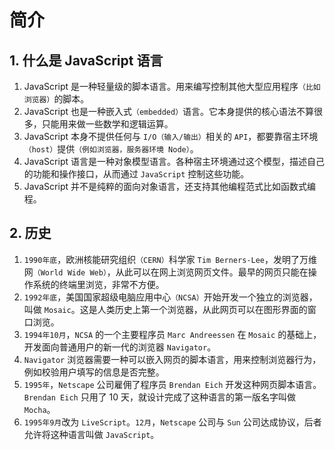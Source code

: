 # 简介

## 1. 什么是 JavaScript 语言

1. JavaScript 是一种轻量级的脚本语言。用来编写控制其他大型应用程序`（比如浏览器）`的脚本。
2. JavaScript 也是一种嵌入式`（embedded）`语言。它本身提供的核心语法不算很多，只能用来做一些数学和逻辑运算。
3. JavaScript 本身不提供任何与 `I/O（输入/输出）`相关的 `API`，都要靠宿主环境`（host）`提供`（例如浏览器，服务器环境 Node）`。
4. JavaScript 语言是一种对象模型语言。各种宿主环境通过这个模型，描述自己的功能和操作接口，从而通过 `JavaScript` 控制这些功能。
5. JavaScript 并不是纯粹的面向对象语言，还支持其他编程范式比如函数式编程。

## 2. 历史

1. `1990年底`，欧洲核能研究组织`（CERN）`科学家 `Tim Berners-Lee`，发明了万维网`（World Wide Web）`，从此可以在网上浏览网页文件。最早的网页只能在操作系统的终端里浏览，非常不方便。
2. `1992年底`，美国国家超级电脑应用中心`（NCSA）`开始开发一个独立的浏览器，叫做 `Mosaic`。这是人类历史上第一个浏览器，从此网页可以在图形界面的窗口浏览。
3. `1994年10月`，`NCSA` 的一个主要程序员 `Marc Andreessen` 在 `Mosaic` 的基础上，开发面向普通用户的新一代的浏览器 `Navigator`。
4. `Navigator` 浏览器需要一种可以嵌入网页的脚本语言，用来控制浏览器行为，例如校验用户填写的信息是否完整。
5. `1995年`，`Netscape` 公司雇佣了程序员 `Brendan Eich` 开发这种网页脚本语言。`Brendan Eich` 只用了 10 天，就设计完成了这种语言的第一版名字叫做 `Mocha`。
6. `1995年9月`改为 `LiveScript`。`12月`，`Netscape` 公司与 `Sun` 公司达成协议，后者允许将这种语言叫做 `JavaScript`。
